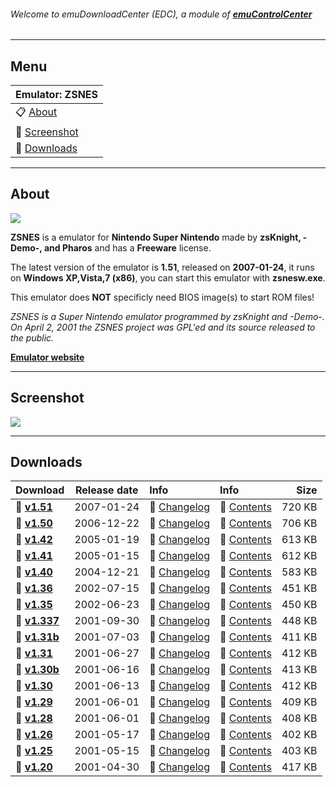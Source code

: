 ###### Welcome to emuDownloadCenter (EDC), a module of [**emuControlCenter**](https://github.com/PhoenixInteractiveNL/emuControlCenter/wiki/)
***
## Menu
| **Emulator: ZSNES** |
|:---------|
| :clipboard: [About](#about) |
| :sunrise: [Screenshot](#screenshot) |
| :floppy_disk: [Downloads](#downloads) |
***
## About
![](https://github.com/PhoenixInteractiveNL/emuDownloadCenter/wiki/images_emulator/zsnes_logo_200.jpg)

**ZSNES** is a emulator for **Nintendo Super Nintendo** made by **zsKnight, -Demo-, and Pharos** and has a **Freeware** license.

The latest version of the emulator is **1.51**, released on **2007-01-24**, it runs on **Windows XP,Vista,7 (x86)**, you can start this emulator with **zsnesw.exe**.

This emulator does **NOT** specificly need BIOS image(s) to start ROM files!

_ZSNES is a Super Nintendo emulator programmed by zsKnight and -Demo-. On April 2, 2001 the ZSNES project was GPL'ed and its source released to the public._

[**Emulator website**](http://www.zsnes.com/)
***
## Screenshot
![](https://raw.githubusercontent.com/PhoenixInteractiveNL/emuDownloadCenter/master/hooks/zsnes/screen.jpg)
***
## Downloads
| Download | Release date  | Info       | Info       | Size       |
|:---------|:-------------:|:-----------|:-----------|-----------:|
| :floppy_disk: [**v1.51**](https://github.com/PhoenixInteractiveNL/edc-repo0001/raw/master/zsnes/1.51.7z) | 2007-01-24 | :page_facing_up: [Changelog](https://github.com/PhoenixInteractiveNL/edc-repo0001/blob/master/zsnes/1.51_changelog.txt) | :mag_right: [Contents](https://github.com/PhoenixInteractiveNL/edc-repo0001/blob/master/zsnes/1.51_contents.txt) | 720 KB |
| :floppy_disk: [**v1.50**](https://github.com/PhoenixInteractiveNL/edc-repo0001/raw/master/zsnes/1.50.7z) | 2006-12-22 | :page_facing_up: [Changelog](https://github.com/PhoenixInteractiveNL/edc-repo0001/blob/master/zsnes/1.50_changelog.txt) | :mag_right: [Contents](https://github.com/PhoenixInteractiveNL/edc-repo0001/blob/master/zsnes/1.50_contents.txt) | 706 KB |
| :floppy_disk: [**v1.42**](https://github.com/PhoenixInteractiveNL/edc-repo0001/raw/master/zsnes/1.42.7z) | 2005-01-19 | :page_facing_up: [Changelog](https://github.com/PhoenixInteractiveNL/edc-repo0001/blob/master/zsnes/1.42_changelog.txt) | :mag_right: [Contents](https://github.com/PhoenixInteractiveNL/edc-repo0001/blob/master/zsnes/1.42_contents.txt) | 613 KB |
| :floppy_disk: [**v1.41**](https://github.com/PhoenixInteractiveNL/edc-repo0001/raw/master/zsnes/1.41.7z) | 2005-01-15 | :page_facing_up: [Changelog](https://github.com/PhoenixInteractiveNL/edc-repo0001/blob/master/zsnes/1.41_changelog.txt) | :mag_right: [Contents](https://github.com/PhoenixInteractiveNL/edc-repo0001/blob/master/zsnes/1.41_contents.txt) | 612 KB |
| :floppy_disk: [**v1.40**](https://github.com/PhoenixInteractiveNL/edc-repo0001/raw/master/zsnes/1.40.7z) | 2004-12-21 | :page_facing_up: [Changelog](https://github.com/PhoenixInteractiveNL/edc-repo0001/blob/master/zsnes/1.40_changelog.txt) | :mag_right: [Contents](https://github.com/PhoenixInteractiveNL/edc-repo0001/blob/master/zsnes/1.40_contents.txt) | 583 KB |
| :floppy_disk: [**v1.36**](https://github.com/PhoenixInteractiveNL/edc-repo0001/raw/master/zsnes/1.36.7z) | 2002-07-15 | :page_facing_up: [Changelog](https://github.com/PhoenixInteractiveNL/edc-repo0001/blob/master/zsnes/1.36_changelog.txt) | :mag_right: [Contents](https://github.com/PhoenixInteractiveNL/edc-repo0001/blob/master/zsnes/1.36_contents.txt) | 451 KB |
| :floppy_disk: [**v1.35**](https://github.com/PhoenixInteractiveNL/edc-repo0001/raw/master/zsnes/1.35.7z) | 2002-06-23 | :page_facing_up: [Changelog](https://github.com/PhoenixInteractiveNL/edc-repo0001/blob/master/zsnes/1.35_changelog.txt) | :mag_right: [Contents](https://github.com/PhoenixInteractiveNL/edc-repo0001/blob/master/zsnes/1.35_contents.txt) | 450 KB |
| :floppy_disk: [**v1.337**](https://github.com/PhoenixInteractiveNL/edc-repo0001/raw/master/zsnes/1.337.7z) | 2001-09-30 | :page_facing_up: [Changelog](https://github.com/PhoenixInteractiveNL/edc-repo0001/blob/master/zsnes/1.337_changelog.txt) | :mag_right: [Contents](https://github.com/PhoenixInteractiveNL/edc-repo0001/blob/master/zsnes/1.337_contents.txt) | 448 KB |
| :floppy_disk: [**v1.31b**](https://github.com/PhoenixInteractiveNL/edc-repo0001/raw/master/zsnes/1.31b.7z) | 2001-07-03 | :page_facing_up: [Changelog](https://github.com/PhoenixInteractiveNL/edc-repo0001/blob/master/zsnes/1.31b_changelog.txt) | :mag_right: [Contents](https://github.com/PhoenixInteractiveNL/edc-repo0001/blob/master/zsnes/1.31b_contents.txt) | 411 KB |
| :floppy_disk: [**v1.31**](https://github.com/PhoenixInteractiveNL/edc-repo0001/raw/master/zsnes/1.31.7z) | 2001-06-27 | :page_facing_up: [Changelog](https://github.com/PhoenixInteractiveNL/edc-repo0001/blob/master/zsnes/1.31_changelog.txt) | :mag_right: [Contents](https://github.com/PhoenixInteractiveNL/edc-repo0001/blob/master/zsnes/1.31_contents.txt) | 412 KB |
| :floppy_disk: [**v1.30b**](https://github.com/PhoenixInteractiveNL/edc-repo0001/raw/master/zsnes/1.30b.7z) | 2001-06-16 | :page_facing_up: [Changelog](https://github.com/PhoenixInteractiveNL/edc-repo0001/blob/master/zsnes/1.30b_changelog.txt) | :mag_right: [Contents](https://github.com/PhoenixInteractiveNL/edc-repo0001/blob/master/zsnes/1.30b_contents.txt) | 413 KB |
| :floppy_disk: [**v1.30**](https://github.com/PhoenixInteractiveNL/edc-repo0001/raw/master/zsnes/1.30.7z) | 2001-06-13 | :page_facing_up: [Changelog](https://github.com/PhoenixInteractiveNL/edc-repo0001/blob/master/zsnes/1.30_changelog.txt) | :mag_right: [Contents](https://github.com/PhoenixInteractiveNL/edc-repo0001/blob/master/zsnes/1.30_contents.txt) | 412 KB |
| :floppy_disk: [**v1.29**](https://github.com/PhoenixInteractiveNL/edc-repo0001/raw/master/zsnes/1.29.7z) | 2001-06-01 | :page_facing_up: [Changelog](https://github.com/PhoenixInteractiveNL/edc-repo0001/blob/master/zsnes/1.29_changelog.txt) | :mag_right: [Contents](https://github.com/PhoenixInteractiveNL/edc-repo0001/blob/master/zsnes/1.29_contents.txt) | 409 KB |
| :floppy_disk: [**v1.28**](https://github.com/PhoenixInteractiveNL/edc-repo0001/raw/master/zsnes/1.28.7z) | 2001-06-01 | :page_facing_up: [Changelog](https://github.com/PhoenixInteractiveNL/edc-repo0001/blob/master/zsnes/1.28_changelog.txt) | :mag_right: [Contents](https://github.com/PhoenixInteractiveNL/edc-repo0001/blob/master/zsnes/1.28_contents.txt) | 408 KB |
| :floppy_disk: [**v1.26**](https://github.com/PhoenixInteractiveNL/edc-repo0001/raw/master/zsnes/1.26.7z) | 2001-05-17 | :page_facing_up: [Changelog](https://github.com/PhoenixInteractiveNL/edc-repo0001/blob/master/zsnes/1.26_changelog.txt) | :mag_right: [Contents](https://github.com/PhoenixInteractiveNL/edc-repo0001/blob/master/zsnes/1.26_contents.txt) | 402 KB |
| :floppy_disk: [**v1.25**](https://github.com/PhoenixInteractiveNL/edc-repo0001/raw/master/zsnes/1.25.7z) | 2001-05-15 | :page_facing_up: [Changelog](https://github.com/PhoenixInteractiveNL/edc-repo0001/blob/master/zsnes/1.25_changelog.txt) | :mag_right: [Contents](https://github.com/PhoenixInteractiveNL/edc-repo0001/blob/master/zsnes/1.25_contents.txt) | 403 KB |
| :floppy_disk: [**v1.20**](https://github.com/PhoenixInteractiveNL/edc-repo0001/raw/master/zsnes/1.20.7z) | 2001-04-30 | :page_facing_up: [Changelog](https://github.com/PhoenixInteractiveNL/edc-repo0001/blob/master/zsnes/1.20_changelog.txt) | :mag_right: [Contents](https://github.com/PhoenixInteractiveNL/edc-repo0001/blob/master/zsnes/1.20_contents.txt) | 417 KB |
